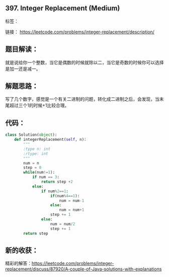 ## 397. Integer Replacement (Medium)

标签：

链接： <https://leetcode.com/problems/integer-replacement/description/>

## 题目解读： 

就是说给你一个整数，当它是偶数的时候就除以二，当它是奇数的时候你可以选择是加一还是减一。

## 解题思路： 

写了几个数字，感觉是一个有关二进制的问题，转化成二进制之后，会发现，当末尾超过三个1的时候+1比较合理。

## 代码： 

```python
class Solution(object):
    def integerReplacement(self, n):
        """
        :type n: int
        :rtype: int
        """
        num = n
        step = 0
        while(num!=1):
            if num == 3:
                return step +2
            else:
                if num%2==1:
                    if(num%4==1):
                        num = num-1
                    else:
                        num = num+1
                    step += 1
                else:
                    num = num/2
                    step += 1
        return step
```



## 新的收获： 

精彩的解答：<https://leetcode.com/problems/integer-replacement/discuss/87920/A-couple-of-Java-solutions-with-explanations>